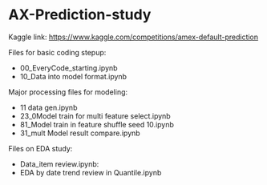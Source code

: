 # AX-Prediction-study

Kaggle link: https://www.kaggle.com/competitions/amex-default-prediction

Files for basic coding stepup:
- 00_EveryCode_starting.ipynb
- 10_Data into model format.ipynb

Major processing files for modeling:
- 11 data gen.ipynb
- 23_0Model train for multi feature select.ipynb
- 81_Model train in feature shuffle seed 10.ipynb
- 31_mult Model result compare.ipynb

Files on EDA study:
- Data_item review.ipynb:
- EDA by date trend review in Quantile.ipynb
